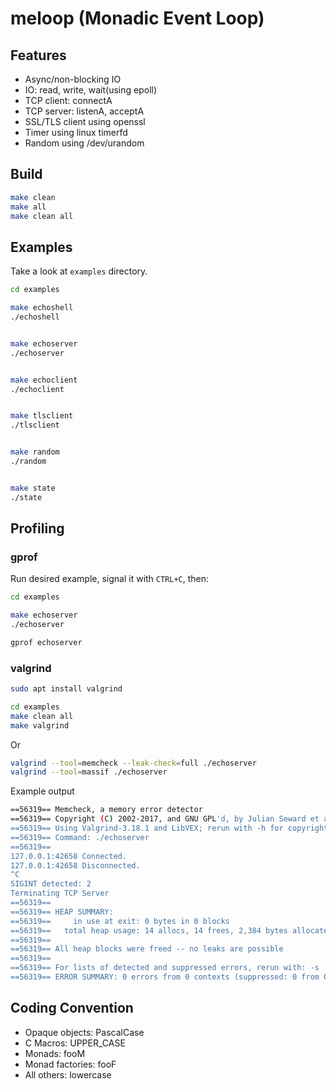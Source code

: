# meloop (Monadic Event Loop)


## Features

- Async/non-blocking IO
- IO: read, write, wait(using epoll)
- TCP client: connectA
- TCP server: listenA, acceptA
- SSL/TLS client using openssl
- Timer using linux timerfd
- Random using /dev/urandom

## Build


```bash
make clean
make all
make clean all
```

## Examples

Take a look at `examples` directory.

```bash
cd examples

make echoshell
./echoshell


make echoserver
./echoserver


make echoclient
./echoclient


make tlsclient
./tlsclient


make random
./random


make state
./state
```


## Profiling


### gprof

Run desired example, signal it with `CTRL+C`, then:

```bash
cd examples

make echoserver
./echoserver

gprof echoserver
```

### valgrind

```bash
sudo apt install valgrind

cd examples
make clean all 
make valgrind
```

Or

```bash
valgrind --tool=memcheck --leak-check=full ./echoserver
valgrind --tool=massif ./echoserver 
```

Example output

```bash
==56319== Memcheck, a memory error detector
==56319== Copyright (C) 2002-2017, and GNU GPL'd, by Julian Seward et al.
==56319== Using Valgrind-3.18.1 and LibVEX; rerun with -h for copyright info
==56319== Command: ./echoserver
==56319==
127.0.0.1:42658 Connected.
127.0.0.1:42658 Disconnected.
^C
SIGINT detected: 2
Terminating TCP Server
==56319==
==56319== HEAP SUMMARY:
==56319==     in use at exit: 0 bytes in 0 blocks
==56319==   total heap usage: 14 allocs, 14 frees, 2,384 bytes allocated
==56319==
==56319== All heap blocks were freed -- no leaks are possible
==56319==
==56319== For lists of detected and suppressed errors, rerun with: -s
==56319== ERROR SUMMARY: 0 errors from 0 contexts (suppressed: 0 from 0)
```


## Coding Convention

- Opaque objects: PascalCase
- C Macros: UPPER_CASE
- Monads: fooM
- Monad factories: fooF
- All others: lowercase
